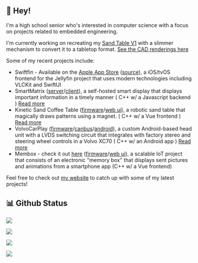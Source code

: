 ## 👋 Hey!

I'm a high school senior who's interested in computer science with a focus on projects related to embedded engineering.

I'm currently working on recreating my [Sand Table V1](https://vigue.me/posts/sand-table-project) with a slimmer mechanism to convert it to a tabletop format. [See the CAD renderings here](https://a360.co/3YDpg0P)

Some of my recent projects include:

- Swiftfin - Available on the [Apple App Store](https://apps.apple.com/ca/app/swiftfin/id1604098728) ([source](https://github.com/jellyfin/swiftfin)), a iOS/tvOS frontend for the Jellyfin project that uses modern technologies including VLCKit and SwiftUI
- SmartMatrix ([server](https://github.com/acvigue/SmartMatrixServer)/[client](https://github.com/acvigue/SmartMatrix-ESP32)), a self-hosted smart display that displays important information in a timely manner ( C++ w/ a Javascript backend ) [Read more](https://vigue.me/posts/esp32-internet-connected-smart-matrix)
- Kinetic Sand Coffee Table ([firmware](https://github.com/acvigue/RBotFirmware)/[web ui](https://github.com/acvigue/sandspa3)), a robotic sand table that magically draws patterns using a magnet. ( C++ w/ a Vue frontend ) [Read more](https://vigue.me/posts/kinetic-sand-coffee-table)
- VolvoCarPlay ([firmware](https://github.com/acvigue/VolvoCarPlay-SAMD)/[canbus](https://github.com/acvigue/VolvoCarPlay-CANBus)/[android](https://github.com/acvigue/VolvoCarPlay-APK)), a custom Android-based head unit with a LVDS switching circuit that integrates with factory stereo and steering wheel controls in a Volvo XC70 ( C++ w/ an Android app ) [Read more](https://vigue.me/posts/adding-apple-carplay-to-a-2013-volvo-xc70)
- Membox - check it out [here](https://app.membox.cc) ([firmware](https://github.com/acvigue/membox-esp32)/[web ui](https://github.com/acvigue/membox-react)), a scalable IoT project that consists of an electronic "memory box" that displays sent pictures and animations from a smartphone app (C++ w/ a Vue frontend)

Feel free to check out [my website](https://vigue.me) to catch up with some of my latest projects!

## 📊 Github Status

<p><img src="https://github-readme-stats.vercel.app/api?username=acvigue&show_icons=true&theme=chartreuse-dark&include_all_commits=true&hide=issues&count_private=true"><p>

<p><img src="https://github-readme-stats.vercel.app/api/top-langs/?username=acvigue&layout=compact&theme=chartreuse-dark&hide=css,starlark"><p>

<p><img src="https://streak-stats.demolab.com?user=acvigue&theme=dark&mode=weekly"><p>

[![](https://visitcount.itsvg.in/api?id=acvigue&icon=5&color=12)](https://visitcount.itsvg.in)
